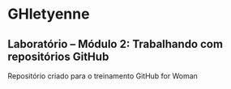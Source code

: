 # GHletyenne
## Laboratório – Módulo 2: Trabalhando com repositórios GitHub
Repositório criado para o treinamento GitHub for Woman
